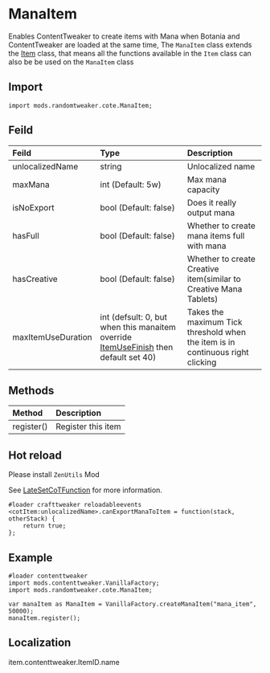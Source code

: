 # ManaItem

Enables ContentTweaker to create items with Mana when Botania and ContentTweaker are loaded at the
same time, The `ManaItem` class extends
the [Item](https://docs.blamejared.com/1.12/en/Mods/ContentTweaker/Vanilla/Creatable_Content/Item/)
class, that means all the functions available in the `Item` class can also be be used on
the `ManaItem` class

## Import

```zenscrtpt
import mods.randomtweaker.cote.ManaItem;
```

## Feild

| Feild | Type | Description |
| :--------- | :--------- | :--------- |
| unlocalizedName | string | Unlocalized name |
| maxMana | int (Default: 5w) | Max mana capacity |
| isNoExport | bool (Default: false) | Does it really output mana |
| hasFull | bool (Default: false) | Whether to create mana items full with mana |
| hasCreative | bool (Default: false) | Whether to create Creative item(similar to Creative Mana Tablets) |
| maxItemUseDuration | int (defsult: 0, but when this manaitem override [ItemUseFinish](https://docs.blamejared.com/1.12/en/Mods/ContentTweaker/Vanilla/Advanced_Functionality/Functions/IItemUseFinish/) then default set 40) | Takes the maximum Tick threshold when the item is in continuous right clicking |

## Methods

| Method | Description |
| :------ | :------ |
| register() | Register this item |

## Hot reload

Please install `ZenUtils` Mod

See [LateSetCoTFunction](https://github.com/friendlyhj/ZenUtils/wiki/LateSetCoTFunction) for more information.

```zenscript
#loader crafttweaker reloadableevents
<cotItem:unlocalizedName>.canExportManaToItem = function(stack, otherStack) {
    return true;
};
```

## Example

```zenscript
#loader contenttweaker
import mods.contenttweaker.VanillaFactory;
import mods.randomtweaker.cote.ManaItem;

var manaItem as ManaItem = VanillaFactory.createManaItem("mana_item", 50000);
manaItem.register();
```

## Localization

item.contenttweaker.ItemID.name
